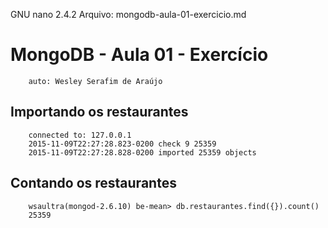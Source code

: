   GNU nano 2.4.2                              Arquivo: mongodb-aula-01-exercicio.md                                                                    

# MongoDB - Aula 01 - Exercício
        auto: Wesley Serafim de Araújo
## Importando os restaurantes

        connected to: 127.0.0.1
        2015-11-09T22:27:28.823-0200 check 9 25359
        2015-11-09T22:27:28.828-0200 imported 25359 objects


## Contando os restaurantes

        wsaultra(mongod-2.6.10) be-mean> db.restaurantes.find({}).count()
        25359
